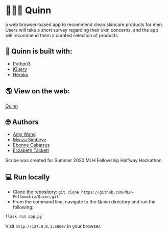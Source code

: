 # 💁🏽‍♂️ Quinn
a web browser-based app to recommend clean skincare products for men. Users will take a short survey regarding their skin concerns, and the app will recommend them a curated selection of products.

## :hammer: Quinn is built with:
- [Python3](https://www.python.org/downloads/)
- [jQuery](https://jquery.com/)
- [Heroku](https://www.heroku.com/)

## :earth_americas: View on the web:
[Quinn](https://example.com)

## 🤓 Authors
- [Amy Wang](https://github.com/xiwang129)
- [Mwiza Simbeye](https://github.com/mwizasimbeye11)
- [Ebonne Cabarrus](https://github.com/ebonnecab)
- [Elizabeth Tackett](https://github.com/emtackett)

Scribe was created for Summer 2020 MLH Fellowship Halfway Hackathon

## 💻 Run locally
- Clone the repository: `git clone https://github.com/MLH-Fellowship/Quinn.git`
- From the command line, navigate to the Quinn directory and run the following:

```bash
flask run app.py
```

Visit `http://127.0.0.1:5000/` in your browser.
